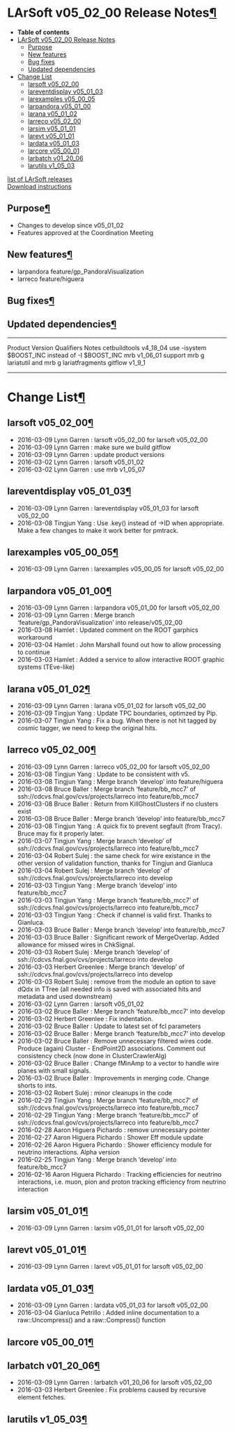 LArSoft v05\_02\_00 Release Notes[¶](#LArSoft-v05_02_00-Release-Notes)
======================================================================

-   **Table of contents**
-   [LArSoft v05\_02\_00 Release Notes](#LArSoft-v05_02_00-Release-Notes)
    -   [Purpose](#Purpose)
    -   [New features](#New-features)
    -   [Bug fixes](#Bug-fixes)
    -   [Updated dependencies](#Updated-dependencies)
-   [Change List](#Change-List)
    -   [larsoft v05\_02\_00](#larsoft-v05_02_00)
    -   [lareventdisplay v05\_01\_03](#lareventdisplay-v05_01_03)
    -   [larexamples v05\_00\_05](#larexamples-v05_00_05)
    -   [larpandora v05\_01\_00](#larpandora-v05_01_00)
    -   [larana v05\_01\_02](#larana-v05_01_02)
    -   [larreco v05\_02\_00](#larreco-v05_02_00)
    -   [larsim v05\_01\_01](#larsim-v05_01_01)
    -   [larevt v05\_01\_01](#larevt-v05_01_01)
    -   [lardata v05\_01\_03](#lardata-v05_01_03)
    -   [larcore v05\_00\_01](#larcore-v05_00_01)
    -   [larbatch v01\_20\_06](#larbatch-v01_20_06)
    -   [larutils v1\_05\_03](#larutils-v1_05_03)

[list of LArSoft releases](LArSoft_release_list)\
[Download instructions](http://scisoft.fnal.gov/scisoft/bundles/larsoft/v05_02_00/larsoft-v05_02_00.html)


Purpose[¶](#Purpose)
--------------------

-   Changes to develop since v05\_01\_02
-   Features approved at the Coordination Meeting


New features[¶](#New-features)
------------------------------

-   larpandora feature/gp\_PandoraVisualization
-   larreco feature/higuera


Bug fixes[¶](#Bug-fixes)
------------------------


Updated dependencies[¶](#Updated-dependencies)
----------------------------------------------

  --------------- ------------ ------------ ------------------------------------------------------
  Product         Version      Qualifiers   Notes
  cetbuildtools   v4\_18\_04                use -isystem \$BOOST\_INC instead of -I \$BOOST\_INC
  mrb             v1\_06\_01                support mrb g lariatutil and mrb g lariatfragments
  gitflow         v1\_9\_1                  
  --------------- ------------ ------------ ------------------------------------------------------


Change List[¶](#Change-List)
============================


larsoft v05\_02\_00[¶](#larsoft-v05_02_00)
------------------------------------------

-   2016-03-09 Lynn Garren : larsoft v05\_02\_00 for larsoft v05\_02\_00
-   2016-03-09 Lynn Garren : make sure we build gitflow
-   2016-03-09 Lynn Garren : update product versions
-   2016-03-02 Lynn Garren : larsoft v05\_01\_02
-   2016-03-02 Lynn Garren : use mrb v1\_05\_07


lareventdisplay v05\_01\_03[¶](#lareventdisplay-v05_01_03)
----------------------------------------------------------

-   2016-03-09 Lynn Garren : lareventdisplay v05\_01\_03 for larsoft v05\_02\_00
-   2016-03-08 Tingjun Yang : Use .key() instead of -\>ID when appropriate. Make a few changes to make it work better for pmtrack.


larexamples v05\_00\_05[¶](#larexamples-v05_00_05)
--------------------------------------------------

-   2016-03-09 Lynn Garren : larexamples v05\_00\_05 for larsoft v05\_02\_00


larpandora v05\_01\_00[¶](#larpandora-v05_01_00)
------------------------------------------------

-   2016-03-09 Lynn Garren : larpandora v05\_01\_00 for larsoft v05\_02\_00
-   2016-03-09 Lynn Garren : Merge branch ‘feature/gp\_PandoraVisualization’ into release/v05\_02\_00
-   2016-03-08 Hamlet : Updated comment on the ROOT garphics workaround
-   2016-03-04 Hamlet : John Marshall found out how to allow processing to continue
-   2016-03-03 Hamlet : Added a service to allow interactive ROOT graphic systems (TEve-like)


larana v05\_01\_02[¶](#larana-v05_01_02)
----------------------------------------

-   2016-03-09 Lynn Garren : larana v05\_01\_02 for larsoft v05\_02\_00
-   2016-03-09 Tingjun Yang : Update TPC boundaries, optimzed by Pip.
-   2016-03-07 Tingjun Yang : Fix a bug. When there is not hit tagged by cosmic tagger, we need to keep the original hits.


larreco v05\_02\_00[¶](#larreco-v05_02_00)
------------------------------------------

-   2016-03-09 Lynn Garren : larreco v05\_02\_00 for larsoft v05\_02\_00
-   2016-03-08 Tingjun Yang : Update to be consistent with v5.
-   2016-03-08 Tingjun Yang : Merge branch ‘develop’ into feature/higuera
-   2016-03-08 Bruce Baller : Merge branch ‘feature/bb\_mcc7’ of ssh://cdcvs.fnal.gov/cvs/projects/larreco into feature/bb\_mcc7
-   2016-03-08 Bruce Baller : Return from KillGhostClusters if no clusters exist
-   2016-03-08 Bruce Baller : Merge branch ‘develop’ into feature/bb\_mcc7
-   2016-03-08 Tingjun Yang : A quick fix to prevent segfault (from Tracy). Bruce may fix it properly later.
-   2016-03-07 Tingjun Yang : Merge branch ‘develop’ of ssh://cdcvs.fnal.gov/cvs/projects/larreco into feature/bb\_mcc7
-   2016-03-04 Robert Sulej : the same check for wire existance in the other version of validation function, thanks for Tingjun and Gianluca
-   2016-03-04 Robert Sulej : Merge branch ‘develop’ of ssh://cdcvs.fnal.gov/cvs/projects/larreco into develop
-   2016-03-03 Tingjun Yang : Merge branch ‘develop’ into feature/bb\_mcc7
-   2016-03-03 Tingjun Yang : Merge branch ‘feature/bb\_mcc7’ of ssh://cdcvs.fnal.gov/cvs/projects/larreco into feature/bb\_mcc7
-   2016-03-03 Tingjun Yang : Check if channel is valid first. Thanks to Gianluca.
-   2016-03-03 Bruce Baller : Merge branch ‘develop’ into feature/bb\_mcc7
-   2016-03-03 Bruce Baller : Significant rework of MergeOverlap. Added allowance for missed wires in ChkSignal.
-   2016-03-03 Robert Sulej : Merge branch ‘develop’ of ssh://cdcvs.fnal.gov/cvs/projects/larreco into develop
-   2016-03-03 Herbert Greenlee : Merge branch ‘develop’ of ssh://cdcvs.fnal.gov/cvs/projects/larreco into develop
-   2016-03-03 Robert Sulej : remove from the module an option to save dQdx in TTree (all needed info is saved with associated hits and metadata and used downstream)
-   2016-03-02 Lynn Garren : larsoft v05\_01\_02
-   2016-03-02 Bruce Baller : Merge branch ‘feature/bb\_mcc7’ into develop
-   2016-03-02 Herbert Greenlee : Fix indentation.
-   2016-03-02 Bruce Baller : Update to latest set of fcl parameters
-   2016-03-02 Bruce Baller : Merge branch ‘feature/bb\_mcc7’ into develop
-   2016-03-02 Bruce Baller : Remove unnecessary filtered wires code. Produce (again) Cluster - EndPoint2D associations. Comment out consistency check (now done in ClusterCrawlerAlg)
-   2016-03-02 Bruce Baller : Change fMinAmp to a vector to handle wire planes with small signals.
-   2016-03-02 Bruce Baller : Improvements in merging code. Change shorts to ints.
-   2016-03-02 Robert Sulej : minor cleanups in the code
-   2016-02-29 Tingjun Yang : Merge branch ‘feature/bb\_mcc7’ of ssh://cdcvs.fnal.gov/cvs/projects/larreco into feature/bb\_mcc7
-   2016-02-29 Tingjun Yang : Merge branch ‘feature/bb\_mcc7’ of ssh://cdcvs.fnal.gov/cvs/projects/larreco into feature/bb\_mcc7
-   2016-02-28 Aaron Higuera Pichardo : remove unnecessary pointer
-   2016-02-27 Aaron Higuera Pichardo : Shower Eff module update
-   2016-02-26 Aaron Higuera Pichardo : Shower efficiency module for neutrino interactions. Alpha version
-   2016-02-25 Tingjun Yang : Merge branch ‘develop’ into feature/bb\_mcc7
-   2016-02-16 Aaron Higuera Pichardo : Tracking efficiencies for neutrino interactions, i.e. muon, pion and proton tracking efficiency from neutrino interaction


larsim v05\_01\_01[¶](#larsim-v05_01_01)
----------------------------------------

-   2016-03-09 Lynn Garren : larsim v05\_01\_01 for larsoft v05\_02\_00


larevt v05\_01\_01[¶](#larevt-v05_01_01)
----------------------------------------

-   2016-03-09 Lynn Garren : larevt v05\_01\_01 for larsoft v05\_02\_00


lardata v05\_01\_03[¶](#lardata-v05_01_03)
------------------------------------------

-   2016-03-09 Lynn Garren : lardata v05\_01\_03 for larsoft v05\_02\_00
-   2016-03-04 Gianluca Petrillo : Added inline documentation to a raw::Uncompress() and a raw::Compress() function


larcore v05\_00\_01[¶](#larcore-v05_00_01)
------------------------------------------


larbatch v01\_20\_06[¶](#larbatch-v01_20_06)
--------------------------------------------

-   2016-03-09 Lynn Garren : larbatch v01\_20\_06 for larsoft v05\_02\_00
-   2016-03-03 Herbert Greenlee : Fix problems caused by recursive element fetches.


larutils v1\_05\_03[¶](#larutils-v1_05_03)
------------------------------------------
